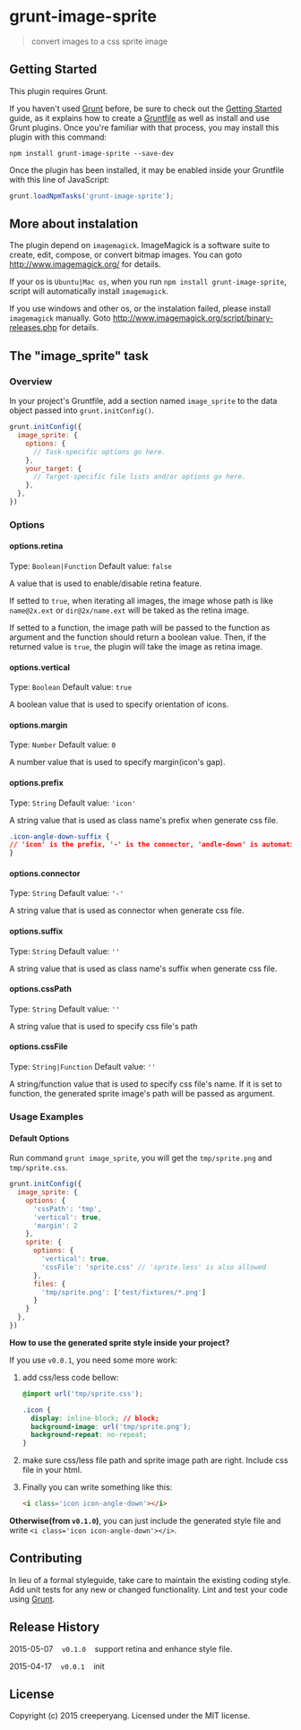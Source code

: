 # grunt-image-sprite

> convert images to a css sprite image

## Getting Started
This plugin requires Grunt.

If you haven't used [Grunt](http://gruntjs.com/) before, be sure to check out the [Getting Started](http://gruntjs.com/getting-started) guide, as it explains how to create a [Gruntfile](http://gruntjs.com/sample-gruntfile) as well as install and use Grunt plugins. Once you're familiar with that process, you may install this plugin with this command:

```shell
npm install grunt-image-sprite --save-dev
```

Once the plugin has been installed, it may be enabled inside your Gruntfile with this line of JavaScript:

```js
grunt.loadNpmTasks('grunt-image-sprite');
```

## More about instalation

The plugin depend on `imagemagick`. ImageMagick is a software suite to create, edit, compose, or convert bitmap images. You can goto <http://www.imagemagick.org/> for details.

If your os is `Ubuntu|Mac os`, when you run `npm install grunt-image-sprite`, script will automatically install `imagemagick`.

If you use windows and other os, or the instalation failed, please install `imagemagick` manually. Goto <http://www.imagemagick.org/script/binary-releases.php> for details.

## The "image_sprite" task

### Overview
In your project's Gruntfile, add a section named `image_sprite` to the data object passed into `grunt.initConfig()`.

```js
grunt.initConfig({
  image_sprite: {
    options: {
      // Task-specific options go here.
    },
    your_target: {
      // Target-specific file lists and/or options go here.
    },
  },
})
```

### Options

#### options.retina
Type: `Boolean|Function`
Default value: `false`

A value that is used to enable/disable retina feature.

If setted to `true`, when iterating all images, the image whose path is like `name@2x.ext` or `dir@2x/name.ext` will be taked as the retina image.

If setted to a function, the image path will be passed to the function as argument and the function should return a boolean value. Then, if the returned value is `true`, the plugin will take the image as retina image.

#### options.vertical
Type: `Boolean`
Default value: `true`

A boolean value that is used to specify orientation of icons.

#### options.margin
Type: `Number`
Default value: `0`

A number value that is used to specify margin(icon's gap).

#### options.prefix
Type: `String`
Default value: `'icon'`

A string value that is used as class name's prefix when generate css file.

```css
.icon-angle-down-suffix {
// 'icon' is the prefix, '-' is the connector, 'andle-down' is automatically generated from file's name, 'suffix' is the suffix.
}
```

#### options.connector
Type: `String`
Default value: `'-'`

A string value that is used as connector when generate css file.

#### options.suffix
Type: `String`
Default value: `''`

A string value that is used as class name's suffix when generate css file.

#### options.cssPath
Type: `String`
Default value: `''`

A string value that is used to specify css file's path

#### options.cssFile
Type: `String|Function`
Default value: `''`

A string/function value that is used to specify css file's name. If it is set to function, the generated sprite image's path will be passed as argument.

### Usage Examples

#### Default Options
Run command `grunt image_sprite`, you will get the `tmp/sprite.png` and `tmp/sprite.css`.

```js
grunt.initConfig({
  image_sprite: {
    options: {
      'cssPath': 'tmp',
      'vertical': true,
      'margin': 2
    },
    sprite: {
      options: {
        'vertical': true,
        'cssFile': 'sprite.css' // 'sprite.less' is also allowed
      },
      files: {
        'tmp/sprite.png': ['test/fixtures/*.png']
      }
    }
  },
})
```

**How to use the generated sprite style inside your project?**

If you use `v0.0.1`, you need some more work: 

1. add css/less code bellow:
    ```css
    @import url('tmp/sprite.css');

    .icon {
      display: inline-block; // block;
      background-image: url('tmp/sprite.png');
      background-repeat: no-repeat;
    }
    ```
2. make sure css/less file path and sprite image path are right. Include css file in your html.
3. Finally you can write something like this:
    
    ```html
    <i class='icon icon-angle-down'></i>
    ```

**Otherwise(from `v0.1.0`)**, you can just include the generated style file and write `<i class='icon icon-angle-down'></i>`.


## Contributing
In lieu of a formal styleguide, take care to maintain the existing coding style. Add unit tests for any new or changed functionality. Lint and test your code using [Grunt](http://gruntjs.com/).

## Release History
2015-05-07&nbsp;&nbsp;&nbsp;&nbsp;`v0.1.0`&nbsp;&nbsp;&nbsp;&nbsp;support retina and enhance style file.

2015-04-17&nbsp;&nbsp;&nbsp;&nbsp;`v0.0.1`&nbsp;&nbsp;&nbsp;&nbsp;init

## License
Copyright (c) 2015 creeperyang. Licensed under the MIT license.
